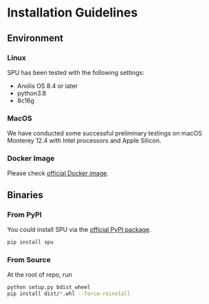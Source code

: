 # Installation Guidelines

## Environment

### Linux

SPU has been tested with the following settings:

- Anolis OS 8.4 or later
- python3.8
- 8c16g

### MacOS

We have conducted some successful preliminary testings on
macOS Monterey 12.4 with Intel processors and Apple Silicon.

### Docker Image

Please check [official Docker image](https://registry.hub.docker.com/r/secretflow/spu-ci).

## Binaries

### From PyPI

You could install SPU via the [official PyPI package](https://pypi.org/project/spu/).

```bash
pip install spu
```






### From Source

At the root of repo, run

```bash
python setup.py bdist_wheel
pip install dist/*.whl --force-reinstall
```
